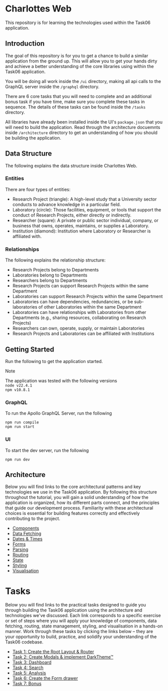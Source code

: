 # Charlottes Web

This repository is for learning the technologies used within the Task06 application.

## Introduction

The goal of this repository is for you to get a chance to build a similar application from the ground up. This will allow you to get your hands dirty and achieve a better understanding of the core libraries using within the Task06 application.

You will be doing all work inside the `/ui` directory, making all api calls to the GraphQL server inside the `/graphql` directory.

There are 6 core tasks that you will need to complete and an additional bonus task if you have time, make sure you complete these tasks in sequence. The details of these tasks can be found inside the `/tasks` directory.

All libraries have already been installed inside the UI's `package.json` that you will need to build the application. Read through the architecture docuemnts inside `/architecture` directory to get an understanding of how you should be building the application.

## Data Structure

The following explains the data structure inside Charlottes Web.

### Entities

There are four types of entities:

- Research Project (triangle): A high-level study that a University sector conducts to advance knowledge in a particular field.
- Laboratory (circle): Those facilities, equipment, or tools that support the conduct of Research Projects, either directly or indirectly.
- Researcher (square): A private or public sector individual, company, or business that owns, operates, maintains, or supplies a Laboratory.
- Institution (diamond): Institution where Laboratory or Researcher is affiliated with.

### Relationships

The following explains the relationship structure:

- Research Projects belong to Departments
- Laboratories belong to Departments
- Researchers belong to Departments
- Research Projects can support Research Projects within the same Department
- Laboratories can support Research Projects within the same Department
- Laboratories can have dependencies, redundancies, or be sub-laboratories of other Laboratories within the same Department
- Laboratories can have relationships with Laboratories from other Departments (e.g., sharing resources, collaborating on Research Projects)
- Researchers can own, operate, supply, or maintain Laboratories
- Research Projects and Laboratories can be affiliated with Institutions

## Getting Started

Run the following to get the application started.

> [!NOTE]
> The application was tested with the following versions<br/> `node v22.4.1`<br/> `npm v10.8.1`

### GraphQL

To run the Apollo GraphQL Server, run the following

```
npm run compile
npm run start
```

### UI

To start the dev server, run the following

```
npm run dev
```

## Architecture

Below you will find links to the core architectural patterns and key technologies we use in the Task06 application. By following this structure throughout the tutorial, you will gain a solid understanding of how the application is organized, how its different parts connect, and the principles that guide our development process. Familiarity with these architectural choices is essential for building features correctly and effectively contributing to the project.

- [Components](/architecture/components.md)
- [Data Fetching](/architecture/data-fetching.md.md)
- [Dates & Times](/architecture/dates-and-times.md)
- [Forms](/architecture/forms.md)
- [Parsing](/architecture/parsing.md)
- [Routing](/architecture/routing.md)
- [State](/architecture/state.md)
- [Styling](/architecture/styling.md)
- [Visualisation](/architecture/visualisation.md)

# Tasks

Below you will find links to the practical tasks designed to guide you through building the Task06 application using the architecture and technologies we've discussed. Each link corresponds to a specific exercise or set of steps where you will apply your knowledge of components, data fetching, routing, state management, styling, and visualisation in a hands-on manner. Work through these tasks by clicking the links below – they are your opportunity to build, practice, and solidify your understanding of the Task06 codebase.

- [Task 1: Create the Root Layout & Router](/tasks/task1.md)
- [Task 2: Create Modals & implement DarkTheme™](/tasks/task2.md)
- [Task 3: Dashboard](/tasks/task3.md)
- [Task 4: Search](/tasks/task4.md)
- [Task 5: Analysis](/tasks/task5.md)
- [Task 6: Create the Form drawer](/tasks/task6.md)
- [Task 7: Bonus](/tasks/task7.md)
